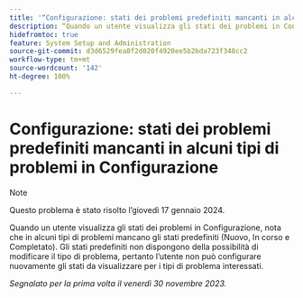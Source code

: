 ```yaml
---
title: '“Configurazione: stati dei problemi predefiniti mancanti in alcuni tipi di problemi in Configurazione”'
description: “Quando un utente visualizza gli stati dei problemi in Configurazione, nota che per alcuni tipi di problemi mancano gli stati predefiniti (Nuovo, In corso e Completato). Gli stati predefiniti non dispongono della possibilità di modificare il tipo di problema, pertanto l’utente non può configurare nuovamente gli stati da visualizzare per i tipi di problema interessati.”
hidefromtoc: true
feature: System Setup and Administration
source-git-commit: d3d6529fea8f2d020f4920ee5b2bda723f348cc2
workflow-type: tm+mt
source-wordcount: '142'
ht-degree: 100%

---
```



# Configurazione: stati dei problemi predefiniti mancanti in alcuni tipi di problemi in Configurazione

>[!NOTE]
>
>Questo problema è stato risolto l’giovedì 17 gennaio 2024.

Quando un utente visualizza gli stati dei problemi in Configurazione, nota che in alcuni tipi di problemi mancano gli stati predefiniti (Nuovo, In corso e Completato). Gli stati predefiniti non dispongono della possibilità di modificare il tipo di problema, pertanto l’utente non può configurare nuovamente gli stati da visualizzare per i tipi di problema interessati.

_Segnalato per la prima volta il venerdì 30 novembre 2023._
